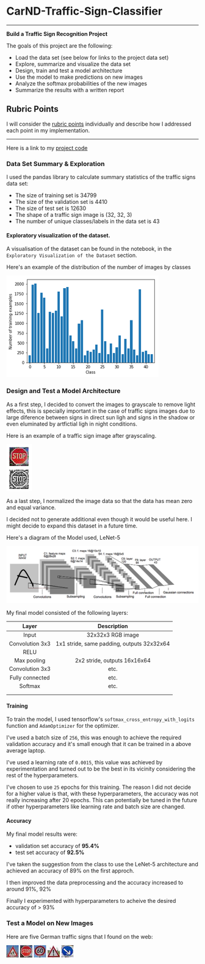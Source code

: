 # CarND-Traffic-Sign-Classifier

---

**Build a Traffic Sign Recognition Project**

The goals of this project are the following:
* Load the data set (see below for links to the project data set)
* Explore, summarize and visualize the data set
* Design, train and test a model architecture
* Use the model to make predictions on new images
* Analyze the softmax probabilities of the new images
* Summarize the results with a written report


[//]: # (Image References)

[image1]: ./examples/visualization.png "Visualization"
[image2]: ./examples/grayscale.png     "Grayscaling"
[image3]: ./architecture.png           "Architecture diagram"
[image4]: ./data/web/1.jpeg            "Traffic Sign 1"
[image5]: ./data/web/2.jpeg            "Traffic Sign 2"
[image6]: ./data/web/3.jpeg            "Traffic Sign 3"
[image7]: ./data/web/4.jpeg            "Traffic Sign 4"
[image8]: ./data/web/5.jpeg            "Traffic Sign 5"

## Rubric Points
I will consider the [rubric points](https://review.udacity.com/#!/rubrics/481/view)
individually and describe how I addressed each point in my implementation.

---

Here is a link to my [project code](https://github.com/ricardosllm/CarND-Traffic-Sign-Classifier/blob/master/Traffic_Sign_Classifier.ipynb)

### Data Set Summary & Exploration

I used the pandas library to calculate summary statistics of the traffic
signs data set:

* The size of training set is 34799
* The size of the validation set is 4410
* The size of test set is 12630
* The shape of a traffic sign image is (32, 32, 3)
* The number of unique classes/labels in the data set is 43

#### Exploratory visualization of the dataset.

A visualisation of the dataset can be found in the notebook,
in the `Exploratory Visualization of the Dataset` section.

Here's an example of the distribution of the number of images by classes

![alt text][image1]

### Design and Test a Model Architecture


As a first step, I decided to convert the images to grayscale
to remove light effects, this is specially important in the
case of traffic signs images due to large diference between
signs in direct sun ligh and signs in the shadow or even
eluminated by artfictial ligh in night conditions.

Here is an example of a traffic sign image after grayscaling.

![alt text][image2]

As a last step, I normalized the image data so that the data has mean zero and equal variance.

I decided not to generate additional even though it would be useful here.
I might decide to expand this dataset in a future time.

Here's a diagram of the Model used, LeNet-5

![alt text][image3]

My final model consisted of the following layers:

| Layer         		|     Description	        					|
|:---------------------:|:---------------------------------------------:|
| Input         		| 32x32x3 RGB image   							|
| Convolution 3x3     	| 1x1 stride, same padding, outputs 32x32x64 	|
| RELU					|												|
| Max pooling	      	| 2x2 stride,  outputs 16x16x64 				|
| Convolution 3x3	    | etc.      									|
| Fully connected		| etc.        									|
| Softmax				| etc.        									|
|						|												|
|						|												|



#### Training

To train the model, I used tensorflow's `softmax_cross_entropy_with_logits`
function and `AdamOptimizer` for the optimizer.

I've used a batch size of `256`, this was enough to achieve the
required validation accuracy and it's small enough that it can
be trained in a above average laptop.

I've used a learning rate of `0.0015`, this value was achieved
by experimentation and turned out to be the best in its vicinity
considering the rest of the hyperparameters.

I've chosen to use `25` epochs for this training.
The reason I did not decide for a higher value is that,
with these hyperparameters, the accuracy was not really increasing
after 20 epochs. This can potentially be tuned in the future if other
hyperparameters like learning rate and batch size are changed.

#### Accuracy

My final model results were:
* validation set accuracy of **95.4%**
* test set accuracy of **92.5%**

I've taken the suggestion from the class to use the LeNet-5
architecture and achieved an accuracy of 89% on the first approch.

I then improved the data preprocessing and the accuracy increased
to around 91%, 92%

Finally I experimented with hyperparameters to acheive the desired
accuracy of > 93%

### Test a Model on New Images

Here are five German traffic signs that I found on the web:

![alt text][image4] ![alt text][image5] ![alt text][image6]
![alt text][image7] ![alt text][image8]
